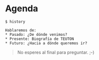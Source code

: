 

# Agenda

```
$ history

Hablaremos de:
* Pasado: ¿De dónde venimos?
* Presente: Biografía de TEUTON
* Futuro: ¿Hacia a dónde queremos ir?
```

> No esperes al final para preguntar. ;-)
